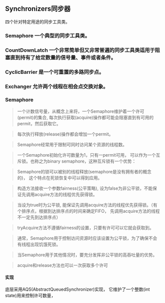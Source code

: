 ## Synchronizers同步器
四个针对特定用途的同步工具类。

### Semaphore 一个典型的同步工具类。
### CountDownLatch 一个非常简单但又非常普遍的同步工具类适用于阻塞直到持有了给定数量的信号量、事件或者条件。
### CyclicBarrier 是一个可重置的多路同步点。
### Exchanger 允许两个线程在相会点交换对象。

### Semaphore
> 一个计数信号量，从概念上来将，一个Semaphore维护着一个许可(permit)的集合, 每次执行获取(acquire)操作都可能会阻塞直到有可用的permit，然后获取它。

> 每次执行释放(release)操作都会增加一个permit。

> Semaphore经常用于限制可同时访问某个资源的线程数。

> 一个Semaphore初始化许可数量为1，只有一permit可用， 可以作为一个互斥锁。也称之为binary semaphore，这种互斥锁有一个优势：

> Semaphore的锁可以被别的线程释放(semaphore是没有拥有者的概念的)， 这个特点在死锁恢复中可以得到应用。

> 构造方法接收一个参数fairness(公平策略), 设为false为非公平锁，不能保证先调用acquire方法的线程优先获得锁。

> 当设为true时为公平锁, 能保证先调用acquire方法的线程优先获得锁。（有个排序点，根据到达排序点的时间来确定FIFO， 先调用acquire方法的线程不一定先到达排序点）

> tryAcquire方法不遵循fairness的设置，只要有许可可以它就会获取到。

> 通常，Semaphore用于控制访问资源时应该设置为公平锁，为了确保不会有线程出现饥饿死锁。

> 当Semaphore用于其他情况时，要充分发挥非公平锁的高吞吐量的优势。


> acquire和release方法也可以一次获取多个许可

#### 实现

底层采用AQS(AbstractQueuedSynchronizer)实现， 它维护了一个整数(int state)用来控制许可数量，





































































































